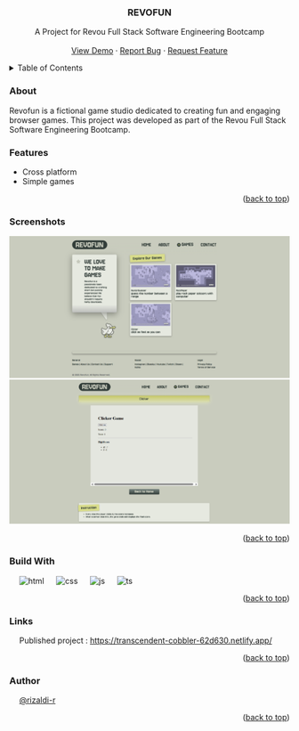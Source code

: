 <div id="readme-top" align="center">
  <a href="https://github.com/othneildrew/Best-README-Template">
  </a>

  <h3 align="center">REVOFUN</h3>

  <p align="center">
    A Project for Revou Full Stack Software Engineering Bootcamp
    <br />
    <br />
    <a href="https://transcendent-cobbler-62d630.netlify.app/">View Demo</a>
    &middot;
    <a href="https://github.com/revou-fsse-feb25/milestone-2-rizaldi-r/issues/new?labels=bug">Report Bug</a>
    &middot;
    <a href="https://github.com/revou-fsse-feb25/milestone-2-rizaldi-r/issues/new?labels=enhancement">Request Feature</a>
  </p>
</div>

<!-- TABLE OF CONTENTS -->
<details>
  <summary>Table of Contents</summary>
  <ol>
    <li><a href="#about">Description</a></li>
    <li><a href="#features">Features</a></li>
    <li><a href="#screenshots">Screenshots</a></li>
    <li><a href="#stack">Tech Stack</a></li>
    <li><a href="#links">Links</a></li>
    <li><a href="#authors">Author</a></li>
  </ol>
</details>

### About <a id="about"></a>

Revofun is a fictional game studio dedicated to creating fun and engaging browser games. This project was developed as part of the Revou Full Stack Software Engineering Bootcamp.
<br />

### Features <a id="features"></a>

-   Cross platform
-   Simple games

<p align="right">(<a href="#readme-top">back to top</a>)</p>

### Screenshots <a id="screenshots"></a>

![alt text](src/assets/images/screenshot_1.png)
![alt text](src/assets/images/screenshot_2.png)

<p align="right">(<a href="#readme-top">back to top</a>)</p>

### Build With <a id="stack"></a>

&emsp; ![html](https://img.shields.io/badge/HTML5-E34F26?style=for-the-badge&logo=html5&logoColor=white)
&emsp; ![css](https://img.shields.io/badge/CSS3-1572B6?style=for-the-badge&logo=css3&logoColor=white)
&emsp; ![js](https://img.shields.io/badge/JavaScript-323330?style=for-the-badge&logo=javascript&logoColor=F7DF1E)
&emsp; ![ts](https://img.shields.io/badge/TypeScript-007ACC?style=for-the-badge&logo=typescript&logoColor=white)

<p align="right">(<a href="#readme-top">back to top</a>)</p>

### Links <a id="links"></a>
&emsp; Published project : https://transcendent-cobbler-62d630.netlify.app/

<p align="right">(<a href="#readme-top">back to top</a>)</p>

### Author <a id="authors"></a>

&emsp; [@rizaldi-r](https://github.com/rizaldi-r)

<p align="right">(<a href="#readme-top">back to top</a>)</p>
